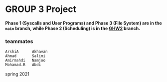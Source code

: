 # GROUP 3 Project

**Phase 1 (Syscalls and User Programs) and Phase 3 (File System) are in the `main` branch, while Phase 2 (Scheduling) is in the [GHW2](https://github.com/titansarus/PintOS/tree/GHW2) branch.**

### teammates
	ArshiA		Akhavan
	Ahmad		Salimi
	Amirmahdi	Namjoo
	Mohamad.R	Abdi

spring 2021
